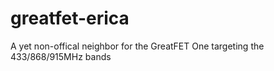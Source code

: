 # greatfet-erica
A yet non-offical neighbor for the GreatFET One targeting the 433/868/915MHz bands
